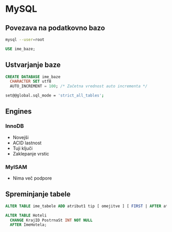 # MySQL

## Povezava na podatkovno bazo

```bash
mysql --user=root
```

```sql
USE ime_baze;
```

## Ustvarjanje baze

```sql
CREATE DATABASE ime_baze
  CHARACTER SET utf8
  AUTO_INCREMENT = 100; /* Začetna vrednost auto incrementa */
```

```bash
set@@global.sql_mode = 'strict_all_tables';
```

## Engines

### InnoDB

- Novejši
- ACID lastnost
- Tuji ključi
- Zaklepanje vrstic

### MyISAM

- Nima več podpore

## Spreminjanje tabele

```sql
ALTER TABLE ime_tabele ADD atribut1 tip [ omejitve ] [ FIRST | AFTER atribut_x ];
```

```sql
ALTER TABLE Hoteli
  CHANGE KrajID PostrnaSt INT NOT NULL
  AFTER ImeHotela;
```
